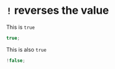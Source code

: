 # `!` reverses the value

This is `true`

```javascript
true;
```

This is also `true`

```javascript
!false;
```
